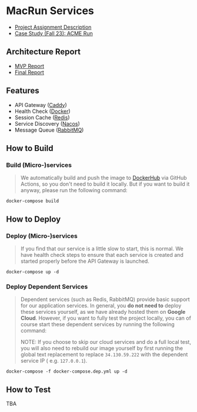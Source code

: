 # MacRun Services

- [Project Assignment Description](.project-docs/Project_Assignment_Description.pdf)
- [Case Study (Fall 23): ACME Run](.project-docs/Case_Study_Fall2023.pdf)

## Architecture Report

- [MVP Report](https://docs.google.com/document/d/1autqAB21GcHH2TUhu9ez9Kf1AKQdTmIThb3qxiyk7p8/edit?usp=sharing)
- [Final Report](https://docs.google.com/document/d/10VK-EgGRhk5Q-xbG0QR4D0luVF6JTTd3wDxl1OF0oBA/edit?usp=sharing)

## Features

- API Gateway ([Caddy](https://caddyserver.com/))
- Health Check ([Docker](https://www.docker.com/))
- Session Cache ([Redis](https://redis.io/))
- Service Discovery ([Nacos](https://nacos.io/en-us/))
- Message Queue ([RabbitMQ](https://www.rabbitmq.com/))

## How to Build

### Build (Micro-)services

> We automatically build and push the image to [DockerHub](https://hub.docker.com/u/macrun) via GitHub Actions, so you
> don't need to build it locally. But if you want to build it anyway, please run the following command:

```shell
docker-compose build
```

## How to Deploy

### Deploy (Micro-)services

> If you find that our service is a little slow to start, this is normal. We have health check steps to ensure that each
> service is created and started properly before the API Gateway is launched.

```shell
docker-compose up -d
````

### Deploy Dependent Services

> Dependent services (such as Redis, RabbitMQ) provide basic support for our application services. In general, you **do
> not need to** deploy these services yourself, as we have already hosted them on **Google Cloud**. However, if you want
> to fully test the project locally, you can of course start these dependent services by running the following command:
>
> NOTE: If you choose to skip our cloud services and do a full local test, you will also need to rebuild our image
> yourself by first running the global text replacement to replace `34.130.59.222` with the dependent service IP (
> e.g. `127.0.0.1`).

```shell
docker-compose -f docker-compose.dep.yml up -d
```

## How to Test

TBA
